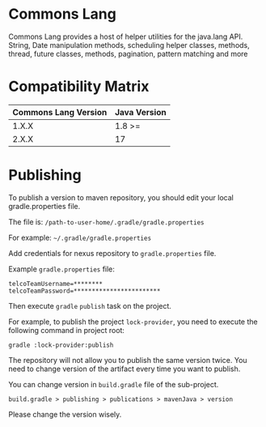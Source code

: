 # Commons Lang

Commons Lang provides a host of helper utilities for the java.lang API.
String, Date manipulation methods, scheduling helper classes, methods,
thread, future classes, methods, pagination, pattern matching and more

# Compatibility Matrix

| Commons Lang Version | Java Version |
|----------------------|------------|
| 1.X.X                | 1.8 >=     |
| 2.X.X                | 17         |

# Publishing
To publish a version to maven repository, 
you should edit your local gradle.properties file.

The file is: `/path-to-user-home/.gradle/gradle.properties`

For example: `~/.gradle/gradle.properties`

Add credentials for nexus repository to `gradle.properties` file.

Example `gradle.properties` file:

```
telcoTeamUsername=********
telcoTeamPassword=************************
```

Then execute `gradle` `publish` task on the project.

For example, to publish the project `lock-provider`, 
you need to execute the following command in project root:

```
gradle :lock-provider:publish
``` 

The repository will not allow you to publish the same version twice.
You need to change version of the artifact every time you want to publish.

You can change version in `build.gradle` file of the sub-project.

```
build.gradle > publishing > publications > mavenJava > version
```

Please change the version wisely.